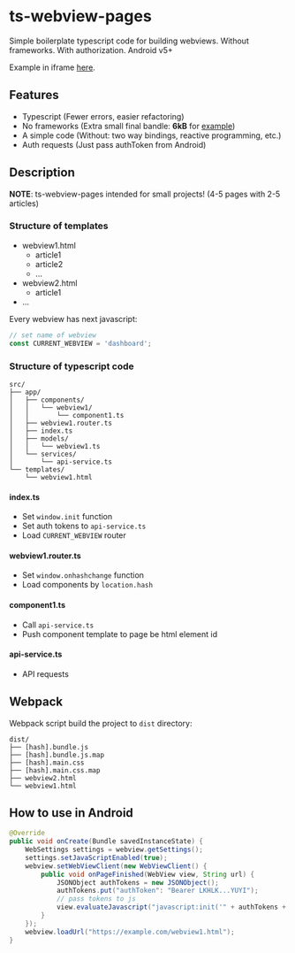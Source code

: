 # ts-webview-pages
Simple boilerplate typescript code for building webviews. Without frameworks. With authorization. Android v5+

Example in iframe [here](https://gurov.github.io/ts-webview-pages/dist/).

## Features

* Typescript (Fewer errors, easier refactoring)
* No frameworks (Extra small final bandle: **6kB** for [example](https://gurov.github.io/ts-webview-pages/dist/))
* A simple code (Without: two way bindings, reactive programming, etc.)
* Auth requests (Just pass authToken from Android)

## Description

**NOTE**: ts-webview-pages intended for small projects!
(4-5 pages with 2-5 articles)


### Structure of templates

* webview1.html
    * article1
    * article2
    * ...
* webview2.html
    * article1
* ...


Every webview has next javascript:
```javascript
// set name of webview
const CURRENT_WEBVIEW = 'dashboard';
```

### Structure of typescript code

```
src/
├── app/
│   ├── components/
│   │   └── webview1/
│   │       └── component1.ts
│   ├── webview1.router.ts
│   ├── index.ts
│   ├── models/
│   │   └── webview1.ts
│   └── services/
│       └── api-service.ts
└── templates/
    └── webview1.html
```
#### index.ts
* Set `window.init` function
* Set auth tokens to `api-service.ts`
* Load `CURRENT_WEBVIEW` router

#### webview1.router.ts
* Set `window.onhashchange` function
* Load components by `location.hash`

#### component1.ts
* Call `api-service.ts`
* Push component template to page be html element id

#### api-service.ts
* API requests

## Webpack

Webpack script build the project to `dist` directory:
```
dist/
├── [hash].bundle.js
├── [hash].bundle.js.map
├── [hash].main.css
├── [hash].main.css.map
├── webview2.html
└── webview1.html
```

## How to use in Android

```java
@Override
public void onCreate(Bundle savedInstanceState) {
    WebSettings settings = webview.getSettings();
    settings.setJavaScriptEnabled(true);
    webview.setWebViewClient(new WebViewClient() {
        public void onPageFinished(WebView view, String url) {
            JSONObject authTokens = new JSONObject();
            authTokens.put("authToken": "Bearer LKHLK...YUYI");
            // pass tokens to js
            view.evaluateJavascript("javascript:init('" + authTokens + "')", null);
        }
    });
    webview.loadUrl("https://example.com/webview1.html");
}
```


